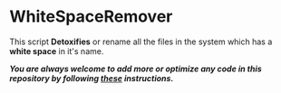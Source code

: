 # WhiteSpaceRemover

This script **Detoxifies** or rename all the files in the system which has a __white space__ in it's name.


***You are always welcome to add more or optimize any code in this repository by following [these](https://github.com/Aman9026/WhiteSpaceRemover/blob/master/CONTRIBUTING.md) instructions.***


